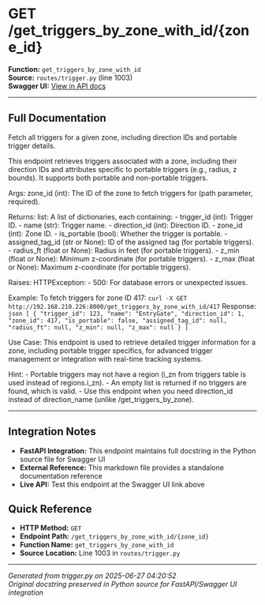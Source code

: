# GET /get_triggers_by_zone_with_id/{zone_id}

**Function:** `get_triggers_by_zone_with_id`  
**Source:** `routes/trigger.py` (line 1003)  
**Swagger UI:** [View in API docs](http://192.168.210.226:8000/docs#get--get_triggers_by_zone_with_id-zone_id)

---

## Full Documentation

Fetch all triggers for a given zone, including direction IDs and portable trigger details.

This endpoint retrieves triggers associated with a zone, including their direction IDs and attributes specific to portable triggers (e.g., radius, z bounds). It supports both portable and non-portable triggers.

Args:
    zone_id (int): The ID of the zone to fetch triggers for (path parameter, required).

Returns:
    list: A list of dictionaries, each containing:
        - trigger_id (int): Trigger ID.
        - name (str): Trigger name.
        - direction_id (int): Direction ID.
        - zone_id (int): Zone ID.
        - is_portable (bool): Whether the trigger is portable.
        - assigned_tag_id (str or None): ID of the assigned tag (for portable triggers).
        - radius_ft (float or None): Radius in feet (for portable triggers).
        - z_min (float or None): Minimum z-coordinate (for portable triggers).
        - z_max (float or None): Maximum z-coordinate (for portable triggers).

Raises:
    HTTPException:
        - 500: For database errors or unexpected issues.

Example:
    To fetch triggers for zone ID 417:
    ```
    curl -X GET http://192.168.210.226:8000/get_triggers_by_zone_with_id/417
    ```
    Response:
    ```json
    [
        {
            "trigger_id": 123,
            "name": "EntryGate",
            "direction_id": 1,
            "zone_id": 417,
            "is_portable": false,
            "assigned_tag_id": null,
            "radius_ft": null,
            "z_min": null,
            "z_max": null
        }
    ]
    ```

Use Case:
    This endpoint is used to retrieve detailed trigger information for a zone, including portable trigger specifics, for advanced trigger management or integration with real-time tracking systems.

Hint:
    - Portable triggers may not have a region (i_zn from triggers table is used instead of regions.i_zn).
    - An empty list is returned if no triggers are found, which is valid.
    - Use this endpoint when you need direction_id instead of direction_name (unlike /get_triggers_by_zone).

---

## Integration Notes

- **FastAPI Integration:** This endpoint maintains full docstring in the Python source file for Swagger UI
- **External Reference:** This markdown file provides a standalone documentation reference
- **Live API:** Test this endpoint at the Swagger UI link above

## Quick Reference

- **HTTP Method:** `GET`
- **Endpoint Path:** `/get_triggers_by_zone_with_id/{zone_id}`
- **Function Name:** `get_triggers_by_zone_with_id`
- **Source Location:** Line 1003 in `routes/trigger.py`

---
*Generated from trigger.py on 2025-06-27 04:20:52*  
*Original docstring preserved in Python source for FastAPI/Swagger UI integration*
